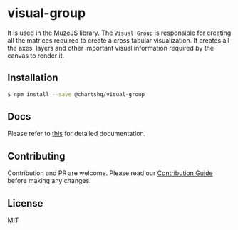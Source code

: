 # visual-group

It is used in the [MuzeJS](https://github.com/chartshq/muze) library. The `Visual Group` is responsible for creating all the matrices required to create a cross tabular visualization. It creates all the axes, layers and other important visual information required by the canvas to render it.


## Installation

```bash
$ npm install --save @chartshq/visual-group
```

## Docs

Please refer to [this](https://charts.com/muze/docs) for detailed documentation.

## Contributing

Contribution and PR are welcome. Please read our [Contribution Guide](https://github.com/chartshq/muze/blob/master/CONTRIBUTING.md) before making any changes.

## License

MIT